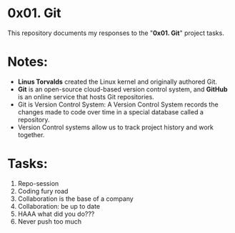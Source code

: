 # **0x01. Git**
This repository documents my responses to the "**0x01. Git**" project tasks. 

# Notes:
- **Linus Torvalds** created the Linux kernel and originally authored Git.
- **Git** is an open-source cloud-based version control system, and **GitHub** is an online service that hosts Git repositories. 
- Git is Version Control System: A Version Control System records the changes made to code over time in a special database called a repository.  
- Version Control systems allow us to track project history and work together. 


# Tasks:
1. Repo-session
2. Coding fury road
3. Collaboration is the base of a company
4. Collaboration: be up to date
5. HAAA what did you do???
6. Never push too much